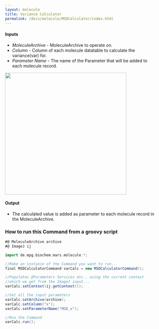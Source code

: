 ```yaml
---
layout: molecule
title: Variance Calculator
permalink: /docs/molecule/MSDCalculator/index.html
---
```


#### Inputs

 * _MoleculeArchive_ - MoleculeArchive to operate on.
 * _Column_ - Column of each molecule datatable to calculate the variance(var) for.
 * _Parameter Name_ - The name of the Parameter that will be added to each molecule record.

<img align='center' src='{{site.baseurl}}/docs/molecule/img/img1.png' width='400' />

#### Output

* The calculated value is added as parameter to each molecule record in the MoleculeArchive.


### How to run this Command from a groovy script

```groovy
#@ MoleculeArchive archive
#@ ImageJ ij

import de.mpg.biochem.mars.molecule.*;

//Make an instance of the Command you want to run...
final MSDCalculatorCommand varCalc = new MSDCalculatorCommand();

//Populates @Parameters Services etc.. using the current context
//which we get from the ImageJ input...
varCalc.setContext(ij.getContext());

//Set all the input parameters
varCalc.setArchive(archive);
varCalc.setColumn("x");
varCalc.setParameterName("MSD_x");

//Run the Command
varCalc.run();
```
